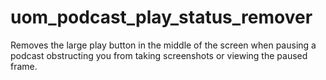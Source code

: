 # uom_podcast_play_status_remover
 Removes the large play button in the middle of the screen when pausing a podcast obstructing you from taking screenshots or viewing the paused frame.
